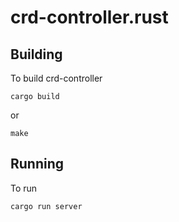 # crd-controller.rust

## Building

To build crd-controller

```
cargo build
```

or

```
make
```

## Running

To run

```
cargo run server
```
